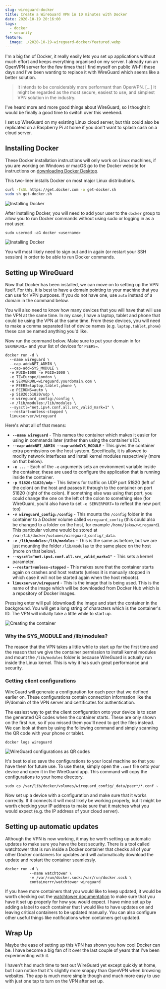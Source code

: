 ```yaml
---
slug: wireguard-docker
title: Create a WireGuard VPN in 10 minutes with Docker
date: 2020-10-19 20:16:00
tags:
  - docker
  - security
feature:
  image: ./2020-10-19-wireguard-docker/featured.webp
---
```


I'm a big fan of Docker, it really easily lets you set up applications without much effort and keeps everything organised on my server. I already run an OpenVPN server for the few times that I find myself on public Wi-Fi these days and I've been wanting to replace it with WireGuard which seems like a better solution.

> It intends to be considerably more performant than OpenVPN. [...] It might be regarded as the most secure, easiest to use, and simplest VPN solution in the industry.

I've heard more and more good things about WireGuard, so I thought it would be finally a good time to switch over this weekend.

I set up WireGuard on my existing Linux cloud server, but this could also be replicated on a Raspberry Pi at home if you don't want to splash cash on a cloud server.

## Installing Docker

These Docker installation instructions will only work on Linux machines, if you are working on Windows or macOS go to the Docker website for instructions on [downloading Docker Desktop](https://www.docker.com/get-started).

This two-liner installs Docker on most major Linux distributions.

```bash
curl -fsSL https://get.docker.com -o get-docker.sh
sudo sh get-docker.sh
```

![Installing Docker](./2020-10-19-wireguard-docker/docker-install.png)

After installing Docker, you will need to add your user to the `docker` group to allow you to run Docker commands without using sudo or logging in as a root user.

```shell
sudo usermod -aG docker <username>
```

![Installing Docker](./2020-10-19-wireguard-docker/docker-installed.png)

You will most likely need to sign out and in again (or restart your SSH session) in order to be able to run Docker commands.

## Setting up WireGuard

Now that Docker has been installed, we can move on to setting up the VPN itself. For this, it is best to have a domain pointing to your machine that you can use for VPN purposes. If you do not have one, use `auto` instead of a domain in the command below.

You will also need to know how many devices that you will have that will use the VPN at the same time. In my case, I have a laptop, tablet and phone that could be using the VPN at the same time. From these devices, you will need to make a comma separated list of device names (e.g. `laptop,tablet,phone`) these can be named anything you'd like.

Now run the command below. Make sure to put your domain in for `SERVERURL=` and your list of devices for `PEERS=`.

```shell
docker run -d \
  --name wireguard \
  --cap-add=NET_ADMIN \
  --cap-add=SYS_MODULE \
  -e PUID=1000 -e PGID=1000 \
  -e TZ=Europe/London \
  -e SERVERURL=wireguard.yourdomain.com \
  -e PEERS=laptop,tablet,phone \
  -e PEERDNS=auto \
  -p 51820:51820/udp \
  -v wireguard_config:/config \
  -v /lib/modules:/lib/modules \
  --sysctl="net.ipv4.conf.all.src_valid_mark=1" \
  --restart=unless-stopped \
  linuxserver/wireguard
```

Here's what all of that means:

- **`--name wireguard`** - This names the container which makes it easier for using in commands later (rather than using the container's ID).
- **`--cap-add=NET_ADMIN --cap-add=SYS_MODULE`** - This gives the container extra permissions on the host system. Specifically, it is allowed to modify network interfaces and install kernel modules respectively (more on that below).
- **`-e ...`** - Each of the `-e` arguments sets an environment variable inside the container, these are used to configure the application that is running inside the container.
- **`-p 51820:51820/udp`** - This listens for traffic on UDP port 51820 (left of the colon) on the host and passes it through to the container on port 51820 (right of the colon). If something else was using that port, you could change the one on the left of the colon to something else (for WireGuard, you'd also have to set `-e SERVERPORT=` to reflect the new port too)
- **`-v wireguard_config:/config`** - This mounts the `/config` folder in the container to a Docker volume called `wireguard_config` (this could also be changed to a folder on the host, for example `/home/jakew/wireguard`). This particular volume would be stored at `/var/lib/docker/volumes/wireguard_config/_data`.
- **`-v /lib/modules:/lib/modules`** - This is the same as before, but we are just mounting the folder `/lib/modules` to the same place on the host (more on that below).
- **`--sysctl="net.ipv4.conf.all.src_valid_mark=1"`** - This sets a kernel parameter.
- **`--restart=unless-stopped`** - This makes sure that the container starts again on crashes and host restarts (unless it is manually stopped in which case it will not be started again when the host reboots).
- **`linuxserver/wireguard`** - This is the image that is being used. This is the name of the image which will be downloaded from Docker Hub which is a repository of Docker images.

Pressing enter will pull (download) the image and start the container in the background. You will get a long string of characters which is the container's ID. The VPN will initially take a little while to start up.

![Creating the container](./2020-10-19-wireguard-docker/docker-run.png)

### Why the SYS_MODULE and /lib/modules?

The reason that the VPN takes a little while to start up for the first time and the reason that we give the container permission to install kernel modules and mount the `/lib/modules` folder is because WireGuard is actually run inside the Linux kernel. This is why it has such great performance and security.

### Getting client configurations

WireGuard will generate a configuration for each peer that we defined earlier on. These configurations contain connection information like the IP/domain of the VPN server and certificates for authentication.

The easiest way to get the client configuration onto your device is to scan the generated QR codes when the container starts. These are only shown on the first run, so if you missed them you'll need to get the files instead. We can look at them by using the following command and simply scanning the QR code with your phone or tablet.

```shell
docker logs wireguard
```

![WireGuard configurations as QR codes](./2020-10-19-wireguard-docker/configs.png)

It's best to also save the configurations to your local machine so that you have them for future use. To use these, simply open the `.conf` file onto your device and open it in the WireGuard app. This command will copy the configurations to your home directory.

```shell
sudo cp /var/lib/docker/volumes/wireguard_config/_data/peer*/*.conf ~
```

Now set up a device with a configuration and make sure that it works correctly. If it connects it will most likely be working properly, but it might be worth checking your IP address to make sure that it matches what you would expect (e.g. the IP address of your cloud server).

## Setting up automatic updates

Although the VPN is now working, it may be worth setting up automatic updates to make sure you have the best security. There is a tool called watchtower that is run inside a Docker container that checks all of your other Docker containers for updates and will automatically download the update and restart the container seamlessly.

```shell
docker run -d \
           --name watchtower \
           -v /var/run/docker.sock:/var/run/docker.sock \
           containerrr/watchtower wireguard
```

If you have more containers that you would like to keep updated, it would be worth checking out the [watchtower documentation](https://containrrr.dev/watchtower/) to make sure that you have it set up properly for how you would expect. I have mine set up by adding a label to each container that I would like to have updates on and leaving critical containers to be updated manually. You can also configure other useful things like notifications when containers get updated.

## Wrap Up

Maybe the ease of setting up this VPN has shown you how cool Docker can be. I have become a big fan of it over the last couple of years that I've been experimenting with it.

I haven't had much time to test out WireGuard yet except quickly at home, but I can notice that it's slightly more snappy than OpenVPN when browsing websites. The app is much more simple though and much more easy to use with just one tap to turn on the VPN after set up.
